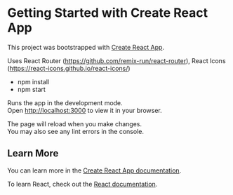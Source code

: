 # Getting Started with Create React App

This project was bootstrapped with [Create React App](https://github.com/facebook/create-react-app).

Uses React Router (https://github.com/remix-run/react-router), React Icons (https://react-icons.github.io/react-icons/)

- npm install
- npm start

Runs the app in the development mode.\
Open [http://localhost:3000](http://localhost:3000) to view it in your browser.

The page will reload when you make changes.\
You may also see any lint errors in the console.

## Learn More

You can learn more in the [Create React App documentation](https://facebook.github.io/create-react-app/docs/getting-started).

To learn React, check out the [React documentation](https://reactjs.org/).